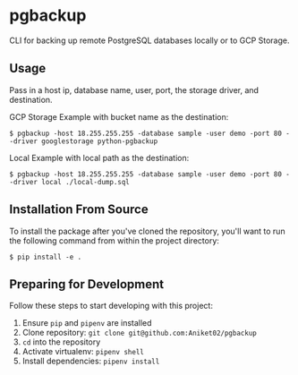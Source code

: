 pgbackup
========

CLI for backing up remote PostgreSQL databases locally or to GCP Storage.

## Usage

Pass in a host ip, database name, user, port, the storage driver, and destination.

GCP Storage Example with bucket name as the destination:

```
$ pgbackup -host 18.255.255.255 -database sample -user demo -port 80 --driver googlestorage python-pgbackup
```

Local Example with local path as the destination:

```
$ pgbackup -host 18.255.255.255 -database sample -user demo -port 80 --driver local ./local-dump.sql
```

## Installation From Source

To install the package after you've cloned the repository, you'll want to run the following command from within the project directory:

```
$ pip install -e .
```

## Preparing for Development

Follow these steps to start developing with this project:

1. Ensure `pip` and `pipenv` are installed
2. Clone repository: `git clone git@github.com:Aniket02/pgbackup`
3. `cd` into the repository
4. Activate virtualenv: `pipenv shell`
5. Install dependencies: `pipenv install`